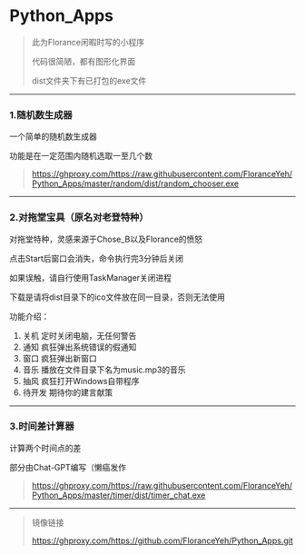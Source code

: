 # Python_Apps

> 此为Florance闲暇时写的小程序
>
> 代码很简陋，都有图形化界面
>
> dist文件夹下有已打包的exe文件

---
### 1.随机数生成器

一个简单的随机数生成器

功能是在一定范围内随机选取一至几个数

> https://ghproxy.com/https://raw.githubusercontent.com/FloranceYeh/Python_Apps/master/random/dist/random_chooser.exe

---

### 2.对拖堂宝具（原名对老登特种）

对拖堂特种，灵感来源于Chose_B以及Florance的愤怒

点击Start后窗口会消失，命令执行完3分钟后关闭

如果误触，请自行使用TaskManager关闭进程

下载是请将dist目录下的ico文件放在同一目录，否则无法使用

功能介绍：

1. 关机 定时关闭电脑，无任何警告
2. 通知 疯狂弹出系统错误的假通知
3. 窗口 疯狂弹出新窗口
4. 音乐 播放在文件目录下名为music.mp3的音乐
5. 抽风 疯狂打开Windows自带程序
6. 待开发 期待你的建言献策

---

### 3.时间差计算器

计算两个时间点的差

部分由Chat-GPT编写（懒癌发作

> https://ghproxy.com/https://raw.githubusercontent.com/FloranceYeh/Python_Apps/master/timer/dist/timer_chat.exe

---


> 镜像链接
> 
> https://ghproxy.com/https://github.com/FloranceYeh/Python_Apps.git
